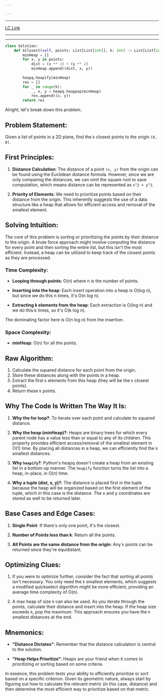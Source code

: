 ```yaml
---

---
```

---
[LC Link](https://leetcode.com/problems/k-closest-points-to-origin/)

---
---

```python
class Solution:
    def kClosest(self, points: List[List[int]], k: int) -> List[List[int]]:
        minHeap = []
        for x, y in points:
            dist = (x ** 2) + (y ** 2)
            minHeap.append((dist, x, y))
        
        heapq.heapify(minHeap)
        res = []
        for _ in range(k):
            _, x, y = heapq.heappop(minHeap)
            res.append((x, y))
        return res
```

Alright, let's break down this problem.

## Problem Statement:

Given a list of points in a 2D plane, find the `k` closest points to the origin `(0, 0)`.

## First Principles:

1. **Distance Calculation**: The distance of a point `(x, y)` from the origin can be found using the Euclidean distance formula. However, since we are only comparing the distances, we can omit the square root to save computation, which means distance can be represented as `x^2 + y^2`.
  
2. **Priority of Elements**: We need to prioritize points based on their distance from the origin. This inherently suggests the use of a data structure like a heap that allows for efficient access and removal of the smallest element.

## Solving Intuition:

The core of this problem is sorting or prioritizing the points by their distance to the origin. A brute force approach might involve computing the distance for every point and then sorting the entire list, but this isn't the most efficient. Instead, a heap can be utilized to keep track of the closest points as they are processed.

### Time Complexity:

- **Looping through points**: O(n) where n is the number of points.
  
- **Inserting into the heap**: Each insert operation into a heap is O(log n), but since we do this n times, it's O(n log n).
  
- **Extracting k elements from the heap**: Each extraction is O(log n) and we do this k times, so it's O(k log n).

The dominating factor here is O(n log n) from the insertion.

### Space Complexity:

- **minHeap**: O(n) for all the points.

## Raw Algorithm:

1. Calculate the squared distance for each point from the origin.
2. Store these distances along with the points in a heap.
3. Extract the first `k` elements from this heap (they will be the `k` closest points).
4. Return these `k` points.

## Why The Code Is Written The Way It Is:

1. **Why the for loop?**: To iterate over each point and calculate its squared distance.
  
2. **Why the heap (minHeap)?**: Heaps are binary trees for which every parent node has a value less than or equal to any of its children. This property provides efficient access/removal of the smallest element in O(1) time. By placing all distances in a heap, we can efficiently find the `k` smallest distances.
  
3. **Why `heapify`?**: Python's heapq doesn't create a heap from an existing list in a bottom-up manner. The `heapify` function turns the list into a heap, in-place, in O(n) time.
  
4. **Why a tuple (dist, x, y)?**: The distance is placed first in the tuple because the heap will be organized based on the first element of the tuple, which in this case is the distance. The x and y coordinates are stored as well to be returned later.

## Base Cases and Edge Cases:

1. **Single Point**: If there's only one point, it's the closest.
  
2. **Number of Points less than k**: Return all the points.

3. **All Points are the same distance from the origin**: Any `k` points can be returned since they're equidistant.

## Optimizing Clues:

1. If you were to optimize further, consider the fact that sorting all points isn't necessary. You only need the `k` smallest elements, which suggests a modified quickselect algorithm might be more efficient, providing an average time complexity of O(n).

2. A max heap of size `k` can also be used. As you iterate through the points, calculate their distance and insert into the heap. If the heap size exceeds `k`, pop the maximum. This approach ensures you have the `k` smallest distances at the end.

## Mnemonics:

- **"Distance Dictates"**: Remember that the distance calculation is central to the solution.
  
- **"Heap Helps Prioritize"**: Heaps are your friend when it comes to prioritizing or sorting based on some criteria.

In essence, this problem tests your ability to efficiently prioritize or sort based on a specific criterion. Given its geometric nature, always start by figuring out how to calculate the relevant metric (in this case, distance) and then determine the most efficient way to prioritize based on that metric.